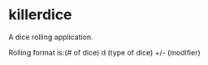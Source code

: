 # killerdice
A dice rolling application.

Rolling format is:(# of dice) d (type of dice) +/- (modifier) 
